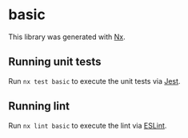 # basic

This library was generated with [Nx](https://nx.dev).

## Running unit tests

Run `nx test basic` to execute the unit tests via [Jest](https://jestjs.io).

## Running lint

Run `nx lint basic` to execute the lint via [ESLint](https://eslint.org/).

